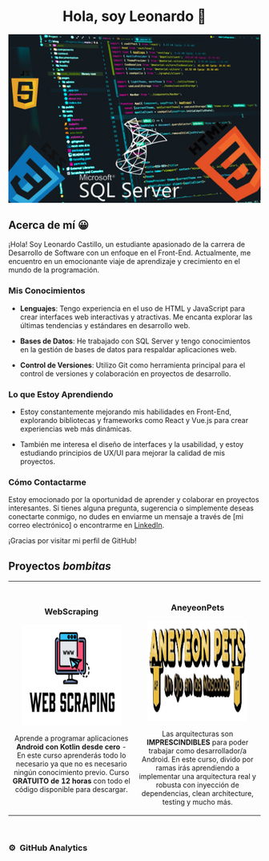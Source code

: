 <div align="center">
<h1 align="center">Hola, soy Leonardo 👋</h1>
</div>
<img src="Diseño sin título (3).png">



## Acerca de mí 😀

¡Hola! Soy Leonardo Castillo, un estudiante apasionado de la carrera de Desarrollo de Software con un enfoque en el Front-End. Actualmente, me encuentro en un emocionante viaje de aprendizaje y crecimiento en el mundo de la programación.

### Mis Conocimientos

- **Lenguajes**: Tengo experiencia en el uso de HTML y JavaScript para crear interfaces web interactivas y atractivas. Me encanta explorar las últimas tendencias y estándares en desarrollo web.

- **Bases de Datos**: He trabajado con SQL Server y tengo conocimientos en la gestión de bases de datos para respaldar aplicaciones web.

- **Control de Versiones**: Utilizo Git como herramienta principal para el control de versiones y colaboración en proyectos de desarrollo.

### Lo que Estoy Aprendiendo

- Estoy constantemente mejorando mis habilidades en Front-End, explorando bibliotecas y frameworks como React y Vue.js para crear experiencias web más dinámicas.

- También me interesa el diseño de interfaces y la usabilidad, y estoy estudiando principios de UX/UI para mejorar la calidad de mis proyectos.

### Cómo Contactarme

Estoy emocionado por la oportunidad de aprender y colaborar en proyectos interesantes. Si tienes alguna pregunta, sugerencia o simplemente deseas conectarte conmigo, no dudes en enviarme un mensaje a través de [mi correo electrónico] o encontrarme en [LinkedIn](https://www.linkedin.com/in/tu-nombre).

¡Gracias por visitar mi perfil de GitHub!

## Proyectos *bombitas*
<table>
<tr>
<td width="50%">
<h3 align="center">WebScraping</h3>
<div align="center">
<a href=""" target="_blank"><img width="200px" height="200px" src="webscraping.png"></a>
<p>
<a href="" target="_blank">
</a>
</a>
</p>
<p>Aprende a programar aplicaciones <strong>Android con Kotlin desde cero</strong> - En este curso aprenderás todo lo necesario ya que no es necesario ningún conocimiento previo. Curso <strong>GRATUITO de 12 horas</strong> con todo el código disponible para descargar.</p>
</div>
                                                                                      
</td>

<td width="50%">
               <br>
<h3 align="center">AneyeonPets</h3>
<div align="center">                                       
<a href="" target="_blank"><img src="Logo_Final-removebg-preview.jpg" width="200px" height="200px" margin-bottom="10px" alt="Curso arquitectura MVVM"></a>
<br>
<p>


</a>

</a>
</p>
</p>Las arquitecturas son <strong>IMPRESCINDIBLES</strong> para poder trabajar como desarrollador/a Android. En este curso, divido por ramas irás aprendiendo a implementar una arquitectura real y robusta con inyección de dependencias, clean architecture, testing y mucho más.</p>
</div>                                                             
</table>                                                                                 
</div>
<br>

### ⚙️ &nbsp;GitHub Analytics



